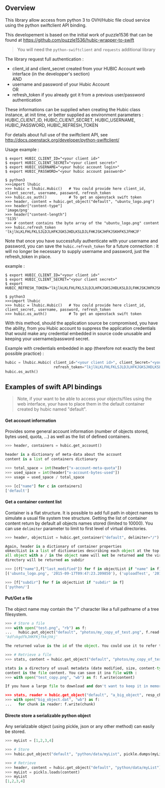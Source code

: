 ## Overview

This library allow access from python 3 to OVH/Hubic file cloud service using the python swiftclient API binding.

This developement is based on the initial work of puzzle1536 that can be found at https://github.com/puzzle1536/hubic-wrapper-to-swift

>You will need the ```python-swiftclient``` and ```requests``` additional library

The library request full authentication :

 - client_id and client_secret created from your HUBIC Account web interface (in the developper's section)  
AND
 - username and password of your Hubic Account  
OR
 - refresh_token if you already got it from a previous user/password authentication

These informations can be supplied when creating the Hubic class instance, at init time, or better supplied as environment parameters : HUBIC_CLIENT_ID, HUBIC_CLIENT_SECRET, HUBIC_USERNAME, HUBIC_PASSWORD, HUBIC_REFRESH_TOKEN

For details about full use of the swiftclient API, see http://docs.openstack.org/developer/python-swiftclient/

Usage example :
```
$ export HUBIC_CLIENT_ID="<your client id>"
$ export HUBIC_CLIENT_SECRET="<your client secret>"
$ export HUBIC_USERNAME="<your hubic account login>"
$ export HUBIC_PASSWORD="<your hubic account password>"

$ python3
>>>import lhubic
>>> hubic = lhubic.Hubic()   # You could provide here client_id, client_secret, username, password, refresh_token
>>> hubic.os_auth()          # To get an openstack swift token
>>> header, content = hubic.get_object("default", "ubuntu_logo.png")
>>> header["content-type"]
'image/png'
>>> header["content-length"]
'5135'
>>> # content contains the byte array of the "ubuntu_logo.png" content
>>> hubic.refresh_token
'lkjlkLKLFHLFKLSJLDJLHFKJGKSJHDLKSLDJLFHKJSKJHFKJSKHFKSJFHKJF'
```

Note that once you have successfully authenticate with your username and password, you can save the ```hubic.refresh_token``` for a future connection : it will no longer be necessary to supply username and password, just the refresh_token in place.

example :
```
$ export HUBIC_CLIENT_ID="<your client id>"
$ export HUBIC_CLIENT_SECRET="<your client secret>"
$ export HUBIC_REFRESH_TOKEN="lkjlkLKLFHLFKLSJLDJLHFKJGKSJHDLKSLDJLFHKJSKJHFKJSKHFKSJFHKJF"

$ python3
>>>import lhubic
>>> hubic = lhubic.Hubic()   # You could provide here client_id, client_secret, username, password, refresh_token
>>> hubic.os_auth()          # To get an openstack swift token
```

With this method, should the application source be compromised, you have the ability, from you Hubic account to suppress the application credentials that would make any credential embedded in source code unusable and keeping your username/password secret.

Example with credentials embedded in app (therefore not exactly the best possible practice) :
```python
hubic = lhubic.Hubic( client_id="<your client id>", client_Secret="<your client secret>",
                      refresh_token="lkjlkLKLFHLFKLSJLDJLHFKJGKSJHDLKSLDJLFHKJSKJHFKJSKHFKSJFHKJF")
hubic.os_auth()
```

## Examples of swift API bindings

>Note, if your want to be able to access your objects/files using the web interface, your have to place them in the default container created by hubic named "default".

#### Get account information

Provides some general account information (number of objects stored, bytes used, quota, ...) as well as the list of defined containers.

```python
>>> header, containers = hubic.get_account()

header is a dictionary of meta-data about the account
content is a list of containers dictionary

>>> total_space = int(header["x-account-meta-quota"])
>>> used_space = int(header["x-account-bytes-used"])
>>> usage = used_space / total_space

>>> [c["name"] for c in containers]
['default']
```

#### Get a container content list

Container is a flat structure. It is possible to add full path in object names to simulate a usual file system tree structure.
Getting the list of container content return by default all objects names stored (limited to 10000). You can use ```delimiter``` parameter to limit to first level of virtual directories.

```python
>>> header, objectList = hubic.get_container("default", delimiter="/")

Again, header is a dictionary of container properties
obkectList is a list of dictionaries describing each object at the top container level
all object with a / in the object name will not be returned and the virtual
directory will be returned as subdir

>>> [(f["name"],f["last_modified"]) for f in objectList if "name" in f]
[('ubuntu_logo.png', '2015-09-17T09:47:23.209850'), ('uploadTest', '2015-09-17T08:31:06.547660')]

>>> [f["subdir"] for f in objectList if "subdir" in f]
['python/']
```

#### Put/Get a file

The object name may contain the "/" character like a full pathname of a tree filesystem.

```python
>>> # Store a file
>>> with open("test.png", "rb") as f:
...   hubic.put_object("default", "photos/my_copy_of_test.png", f.read())
'kdfskgdfkJHKFKjfkkjhkj'

The returned value is the id of the object. You could use it to refer to this object in an external system.

>>> # Retrieve a file
>>> stats, content = hubic.get_object("default", "photos/my_copy_of_test.png")

stats is a directory of usual metadata (date modified, size, content-type, content-length)
content is the file content. You can save it ina file with :
>>> with open("test_copy.png", "wb") as f: f.write(content)

If you have a large file to download and don't want to keep it in memory, use the chunk download

>>> stats, reader = hubic.get_object("default", "a_big_object", resp_chunk_size=1048560) # For chunks of 1MB
>>> with open("big_object.dat", "wb") as f:
...   for chunk in reader: f.write(chunk)
```

#### Directe store a serializable python object

Any serializable object (using pickle, json or any other method) can easily be stored.

```python
>>> myList = [1,2,3,4]

>>> # Store
>>> hubic.put_object("default", "python/data/myList", pickle.dumps(myList))

>>> # Retrieve
>>> header, content = hubic.get_object("default", "python/data/myList")
>>> myList = pickls.loads(content)
>>> myList
[1,2,3,4]
```


